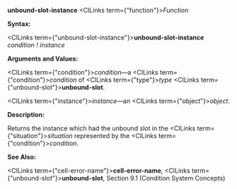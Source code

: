 **unbound-slot-instance** <ClLinks  term={"function"}><i>Function</i></ClLinks> 



**Syntax:** 



<ClLinks  term={"unbound-slot-instance"}><b>unbound-slot-instance</b></ClLinks> *condition ! instance* 



**Arguments and Values:** 



<ClLinks  term={"condition"}><i>condition</i></ClLinks>—a <ClLinks  term={"condition"}><i>condition</i></ClLinks> of <ClLinks  term={"type"}><i>type</i></ClLinks> <ClLinks  term={"unbound-slot"}><b>unbound-slot</b></ClLinks>. 



<ClLinks  term={"instance"}><i>instance</i></ClLinks>—an <ClLinks  term={"object"}><i>object</i></ClLinks>. 



**Description:** 



Returns the instance which had the unbound slot in the <ClLinks  term={"situation"}><i>situation</i></ClLinks> represented by the <ClLinks  term={"condition"}><i>condition</i></ClLinks>. 



**See Also:** 



<ClLinks  term={"cell-error-name"}><b>cell-error-name</b></ClLinks>, <ClLinks  term={"unbound-slot"}><b>unbound-slot</b></ClLinks>, Section 9.1 (Condition System Concepts) 







 



 





